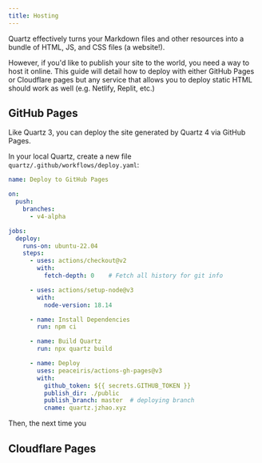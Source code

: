 ```yaml
---
title: Hosting
---
```


Quartz effectively turns your Markdown files and other resources into a bundle of HTML, JS, and CSS files (a website!).

However, if you'd like to publish your site to the world, you need a way to host it online. This guide will detail how to deploy with either GitHub Pages or Cloudflare pages but any service that allows you to deploy static HTML should work as well (e.g. Netlify, Replit, etc.)
## GitHub Pages

Like Quartz 3, you can deploy the site generated by Quartz 4 via GitHub Pages.

In your local Quartz, create a new file `quartz/.github/workflows/deploy.yaml`:

```yaml title="quartz/.github/workflows/deploy.yaml"
name: Deploy to GitHub Pages

on:
  push:
    branches:
      - v4-alpha

jobs:
  deploy:
    runs-on: ubuntu-22.04
    steps:
      - uses: actions/checkout@v2
        with:
          fetch-depth: 0    # Fetch all history for git info

	  - uses: actions/setup-node@v3
        with:
          node-version: 18.14

      - name: Install Dependencies
        run: npm ci

      - name: Build Quartz
        run: npx quartz build

      - name: Deploy
        uses: peaceiris/actions-gh-pages@v3
        with:
          github_token: ${{ secrets.GITHUB_TOKEN }}
          publish_dir: ./public
          publish_branch: master  # deploying branch
          cname: quartz.jzhao.xyz
```

Then, the next time you 
## Cloudflare Pages

